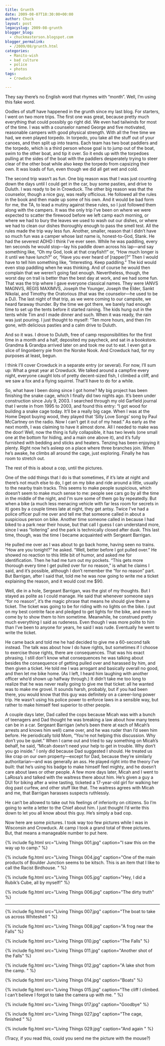```yaml
---
title: Grunth
date: 2009-08-07T18:30:00+00:00
author: Chuck
layout: post
legacyslug: 2009-08-grunth
blogger_blog:
  - chuckmasterson.blogspot.com
blogger_permalink:
  - /2009/08/grunth.html
categories:
  - Manito-wish
  - bad culture
  - police
  - photos
tags:
  - Crowduck

---
```


They say there’s no English word that rhymes with “month”.  Well, I’m using
this fake word.

Oodles of stuff have happened in the grunth since my last blog. For starters, I
went on two more trips. The first one was great, because pretty much everything
that could possibly go right did. We even had tailwinds for most of the time. I
was with a counselor named George and five motivated, reasonable campers with
good physical strength. With all the free time we had, we even played torpedo.
In torpedo, you take all the stuff out of your canoes, and then split up into
teams. Each team has two boat paddlers and the torpedo, which is a third person
whose goal is to jump out of the boat, swim to the other boat, and tip it over.
So it ends up with the torpedoes pulling at the sides of the boat with the
paddlers desperately trying to steer clear of the other boat while also keep
the torpedo from capsizing their own. It was loads of fun, even though we did
all get wet and cold.

The second trip wasn’t as fun. One big reason was that I was just counting down
the days until I could get in the car, buy some pasties, and drive to Duluth. I
was ready to be in Crowduck. The other big reason was that the counselor,
though a nice guy, was really officious. He followed all the rules in the book
and then made up some of his own. And it would be bad form for me, the TA, to
lead a mutiny against these rules, so I just followed them along with the
campers. It was the only trip I’ve been on where we were expected to scatter
the firewood before we left camp each morning, or where we had to bury the
leaves we used to wash out our dishes, or where we had to clean our dishes
thoroughly enough to pass the smell test. All the rules made the trip way less
fun. Another, smaller, reason that I didn’t have so much fun was a camper whose
last name is, honest-to-God, Stank. He had the severest ADHD I think I’ve ever
seen. While he was paddling, every ten seconds he would stop—lay his paddle
down across his lap—and say something like, “Oh my God, look at that
crayfish!!” or, “How much longer is it until we have lunch?” or, “Have you ever
heard of [rapper]?” Then I would have to tell him something like, “Interesting.
Keep paddling.” The kid would even stop paddling when he was thinking. And of
course he would then complain that we weren’t going fast enough.  Nevertheless,
though, the worst day on trail is better than the best day at work, and we had
some fun. That was the trip where I gave everyone classical names. They were
IANVS MAGNVS, REGIS MAXIMVS, Joseph the Younger, Joseph the Elder, Sankt
Nikolai, and Timothy the Oratorious (that was the counselor—he used to be a
DJ). The last night of that trip, as we were coming to our campsite, we heard
faraway thunder. By the time we got there, we barely had enough time to set up
the tents before it started raining. The kids hung out in the tents while Tim
and I made dinner and such. When it was ready, the rain was just pouring. I
just thought to myself: “Ten more hours, and then I’m gone, with delicious
pasties and a calm drive to Duluth.

And so it was. I drove to Duluth, free of camp responsibilities for the first
time in a month and a half, deposited my paycheck, and sat in a bookstore.
Grandma & Grandpa arrived later on and took me out to eat. I even got a slice
of lingonberry pie from the Norske Nook. And Crowduck had, for my purposes at
least, begun.

I think I’ll cover Crowduck in a separate entry (or several). For now,
I’ll sum up: What a great year at Crowduck. We talked around a campfire
every night, everyone caught lots of pretty decent-sized fish, I climbed a
cliff, and we saw a fox and a flying squirrel. That’ll have to do for a
while.

So, what have I been doing since I got home? My big project has been finishing
the snake cage, which I finally did two nights ago. It’s been under
construction since July 9, 2003. I searched through my old Garfield journal
that I wrote in from 1995 to 2003, and found this entry: “I got wood for
building a snake cage today. It’ll be a really big cage. When I was at
the Home Depot buying wood, they played that ‘Silly Love Songs’
song by Paul McCartney on the radio. Now I can’t get it out of my
head.” As early as the next month, I was claiming to have it almost done.
All I needed to make was the door! Well, now the thing is fully collapsible, it
has two levels (one small one at the bottom for hiding, and a main one above
it), and it’s fully furnished with bedding and sticks and heaters.
Tenzing has been enjoying it plenty. Right now he’s asleep on a place
where three branches join. When he’s awake, he climbs all around the
cage, just exploring. Finally he has room to stretch out.

The rest of this is about a cop, until the pictures.

One of the odd things that I do is that sometimes, if it’s late at night
and there’s not much else to do, I get on my bike and ride around a
little, usually to the nearby train tracks. This seems to make people
suspicious, which doesn’t seem to make much sense to me: people see cars
go by all the time in the middle of the night, and I’m sure some of them
go by repeatedly. But when a bike (a much less menacing vehicle with far less
room for secrets in it) goes by a couple times late at night, they get antsy.
Twice I’ve had a police officer pull me over and tell me that someone
called in about a suspicious person on bike. Another time someone called in
because I had biked to a park near their house, but that call I guess I can
understand more, since I was “loitering” and the park is
technically closed after dusk. This last time, though, was the time I became
acquainted with Sergeant Barrigan.

He pulled me over as I was about to go back home, having seen no trains.
“How are you tonight?” he asked. “Well, better before I got
pulled over.” He showed no reaction to this little bit of humor, and
asked me for identification. Then he had me turn out my pockets. “This
gets more thorough every time I get pulled over for no reason,” is what
he claims I said, and it’s possible, although I don’t remember the
“for no reason” part. But Barrigan, after I said that, told me he
was now going to write me a ticket explaining the reason, and it would cost me
$90.

Well, die in a hole, Sergeant Barrigan, was the gist of my thoughts. But I
stayed as polite as I could manage. He said that whenever someone says
“for no reason”, it’s the magic phrase that means he should
give them a ticket. The ticket was going to be for riding with no lights on the
bike. I put on my best contrite face and pledged to get lights for the bike,
and even to come by to show them to him sometime. Meanwhile, he construed
pretty much everything I said as rudeness. Even though I was more polite to him
than I’ve been to anyone for years, he said I was rude. Eventually he
went to write the ticket.

He came back and told me he had decided to give me a 60-second talk instead.
The talk was about how I do have rights, but sometimes if I choose to exercise
those rights, there are consequences. That was his exact phrasing. I still
don’t know what consequences he was talking about besides the consequence
of getting pulled over and harassed by him, and then given a ticket. He told me
I was arrogant and basically overall no good, and then let me bike home. (As I
left, I heard him laughing with another officer who’d shown up halfway
through.) It didn’t take me too long to realize that he was never really
going to give me that ticket: all he wanted was to make me grovel. It sounds
harsh, probably, but if you had been there, you would know that this guy was
definitely on a career-long power trip. He wasn’t using his police power
to enforce laws in a sensible way, but rather to make himself feel superior to
other people.

A couple days later, Dad called the cops because Micah was with a bunch of
teenagers and Dad thought he was breaking a law about how many teens can be in
a car. Sergeant Barrigan (who’s been there at each of Micah’s
arrests and knows him well) came over, and he was ruder than I’d seen him
before. He periodically told Mom, “You’re not helping this
discussion. Why don’t you be quiet.” When I came out and tried to
say something on Micah’s behalf, he said, “Micah doesn’t need
your help to get in trouble. Why don’t you go inside.” I only did
because Dad suggested I should. He treated us like crap on our own
property—except for Dad, because they’re similarly authoritarian—and was
generally an ass. He played right into the theory I’ve built: that
he’s using his badge to make himself feel mighty, and he doesn’t
care about laws or other people. A few more days later, Micah and I went to
LaRosa’s and talked with the waitress there about him. He’s given a
guy a DUI for biking after a wine tasting, ticketed a 17-year-old girl for
walking her dog past curfew, and other stuff like that. The waitress agrees
with Micah and me, that Barrigan harasses suspects ruthlessly.

He can’t be allowed to take out his feelings of inferiority on citizens.
So I’m going to write a letter to the Chief about him. I just thought
I’d write this down to let you all know about this guy. He’s simply
a bad cop.

Now here are some pictures. I took way too few pictures while I was in
Wisconsin and Crowduck. At camp I took a grand total of three pictures. But,
that means a manageable number to put here.

{% include fig.html src="Living Things 001.jpg" caption="I saw this on the way
up to camp." %}

{% include fig.html src="Living Things 004.jpg" caption="One of the main
products of Boulder Junction seems to be kitsch. This is an item that I like to
call the Racist Birdhouse. " %}

{% include fig.html src="Living Things 005.jpg" caption="Hey, I did a Rubik’s
Cube, all by myself!" %}

{% include fig.html src="Living Things 006.jpg" caption="The dirty truth" %}

* * *

{% include fig.html src="Living Things 007.jpg" caption="The boat to take us
across Whiteshell " %}

{% include fig.html src="Living Things 008.jpg" caption="A frog near the Falls"
%}

{% include fig.html src="Living Things 010.jpg" caption="The Falls" %}

{% include fig.html src="Living Things 011.jpg" caption="Another shot of the
Falls" %}

{% include fig.html src="Living Things 012.jpg" caption="A lake shot from the
camp. " %}

{% include fig.html src="Living Things 014.jpg" caption="Boats" %}

{% include fig.html src="Living Things 015.jpg" caption="The cliff I climbed. I
can’t believe I forgot to take the camera up with me. " %}

{% include fig.html src="Living Things 017.jpg" caption="Goodbye" %}

{% include fig.html src="Living Things 027.jpg" caption="The cage, finished "
%}

{% include fig.html src="Living Things 029.jpg" caption="And again " %}

(Tracy, if you read this, could you
send me the picture with the mouse?)

